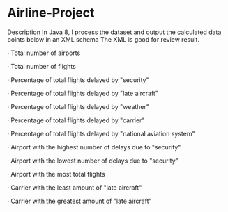 # Airline-Project
Description
In Java 8, I process the dataset and output the calculated data points below in an XML schema 
The XML is good for review result.

·         Total number of airports

·         Total number of flights

·         Percentage of total flights delayed by "security"

·         Percentage of total flights delayed by "late aircraft"

·         Percentage of total flights delayed by "weather"

·         Percentage of total flights delayed by "carrier"

·         Percentage of total flights delayed by "national aviation system"

·         Airport with the highest number of delays due to "security"

·         Airport with the lowest number of delays due to "security"

·         Airport with the most total flights

·         Carrier with the least amount of "late aircraft"

·         Carrier with the greatest amount of "late aircraft"


